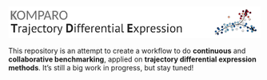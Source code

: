 
![komparo / Trajectory Differential Expression](docs/figures/logo.png)

This repository is an attempt to create a workflow to do **continuous**
and **collaborative benchmarking**, applied on **trajectory differential
expression methods**. It’s still a big work in progress, but stay
tuned\!
